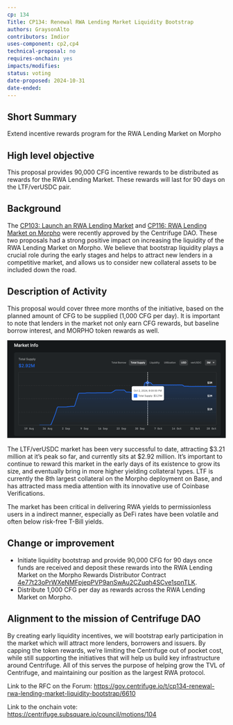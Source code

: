 ```yaml
---
cp: 134
Title: CP134: Renewal RWA Lending Market Liquidity Bootstrap
authors: GraysonAlto
contributors: Imdior
uses-component: cp2,cp4
technical-proposal: no
requires-onchain: yes
impacts/modifies:
status: voting
date-proposed: 2024-10-31
date-ended: 
---
```


## Short Summary
Extend incentive rewards program for the RWA Lending Market on Morpho

## High level objective
This proposal provides 90,000 CFG incentive rewards to be distributed as rewards for the RWA Lending Market. These rewards will last for 90 days on the LTF/verUSDC pair. 

## Background
The [CP103: Launch an RWA Lending Market](https://github.com/centrifuge/cps/blob/main/cps/CP103/CP103.md)  and [CP116: RWA Lending Market on Morpho](https://github.com/centrifuge/cps/blob/main/cps/CP103/CP103.md) were recently approved by the Centrifuge DAO.
These two proposals had a strong positive impact on increasing the liquidity of the RWA Lending Market on Morpho.
We believe that bootstrap liquidity plays a crucial role during the early stages and helps to attract new lenders in a competitive market, and allows us to consider new collateral assets to be included down the road. 

## Description of Activity
This proposal would cover three more months of the initiative, based on the planned amount of CFG to be supplied (1,000 CFG per day). It is important to note that lenders in the market not only earn CFG rewards, but baseline borrow interest, and MORPHO token rewards as well.


![alt text](morphom.png)


The LTF/verUSDC market has been very successful to date, attracting $3.21 million at it’s peak so far, and currently sits at $2.92 million. It’s important to continue to reward this market in the early days of its existence to grow its size, and eventually bring in more higher yielding collateral types. LTF is currently the 8th largest collateral on the Morpho deployment on Base, and has attracted mass media attention with its innovative use of Coinbase Verifications. 

The market has been critical in delivering RWA yields to permissionless users in a indirect manner, especially as DeFi rates have been volatile and often below risk-free T-Bill yields. 

## Change or improvement
- Initiate liquidity bootstrap and provide 90,000 CFG for 90 days once funds are received and deposit these rewards into the RWA Lending Market on the Morpho Rewards Distributor Contract [4e77t23oPrWXeNMFpjepPVP9anSwAu2CZuqh4SCve1spnTLK](https://centrifuge.subscan.io/account/4e77t23oPrWXeNMFpjepPVP9anSwAu2CZuqh4SCve1spnTLK).
- Distribute 1,000 CFG per day as rewards across the RWA Lending Market on Morpho.

## Alignment to the mission of Centrifuge DAO
By creating early liquidity incentives, we will bootstrap early participation in the market which will attract more lenders, borrowers and issuers. By capping the token rewards, we’re limiting the Centrifuge out of pocket cost, while still supporting the initiatives that will help us build key infrastructure around Centrifuge. All of this serves the purpose of helping grow the TVL of Centrifuge, and maintaining our position as the largest RWA protocol.

Link to the RFC on the Forum:  https://gov.centrifuge.io/t/cp134-renewal-rwa-lending-market-liquidity-bootstrap/6610

Link to the onchain vote: https://centrifuge.subsquare.io/council/motions/104
